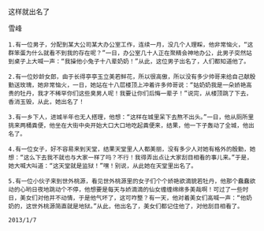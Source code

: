 这样就出名了

雪峰


    1.有一位男子，分配到某大公司某大办公室工作，连续一月，没几个人理睬，他非常恼火，“这群笨蛋为什么就看不到我的存在呢？”一日，办公室几十人正在聚精会神地办公，此男子突然站到桌子上大喊一声：“我操他小兔子十八辈奶奶！”从此，这位男子出名了，人们都知道他了。

    2.有一位妙龄女郎，由于长得亭亭玉立美若鲜花，所以很高傲，所以没有多少帅哥来给自己献殷勤送玫瑰，她非常恼火，一日，她站在十八层楼顶上冲着许多帅哥说：“姑奶奶我是一朵娇艳高贵的牡丹，我才不稀罕你们这些臭男人呢！我要让你们后悔一辈子！”说完，从楼顶跳了下去，香消玉毁，从此，她出名了！

    3.有一乡下人，进城半年也无人搭理，他想：“这样在城里呆下去熬不出头。”一日，他从厕所里挑来两桶粪便，他坐在大街中央开始大口大口地吃起粪便来，结果，他一下子轰动了全城，他出名了。

    4.有一位女子，好不容易来到天堂，结果天堂里人人都美丽，没有多少人对她有格外的殷勤，她想：“这么下去我不就也与大家一样了吗？不行！我得弄出点让大家刮目相看的事儿来。”于是，她大喊大叫道：“这天堂就是监狱！”嘿！别说，从此她在天堂里出名了。

    5.有一位小伙子来到世外桃源，看见世外桃源里的女子们个个娇艳欲滴貌若牡丹，他那个蠢蠢欲动的心哟日夜地跳动个不停，他想要是每天与娇滴滴的仙女缠缠绵绵多美哉啊！可过了一些时日，美女们对他并不动情，于是他气坏了，这可咋整？有一天，他对着美女们高喊一声：“他奶奶的，这世外桃源简直就是地狱。”从此，他出名了，美女们都记住他了，对他刮目相看了。

    2013/1/7



